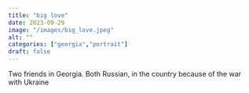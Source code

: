 ```yaml
---
title: "big love"
date: 2023-09-29
image: "/images/big_love.jpeg"
alt: ""
categories: ["georgia","portrait"]
draft: false
---
```

Two friends in Georgia. Both Russian, in the country because of the war with Ukraine
